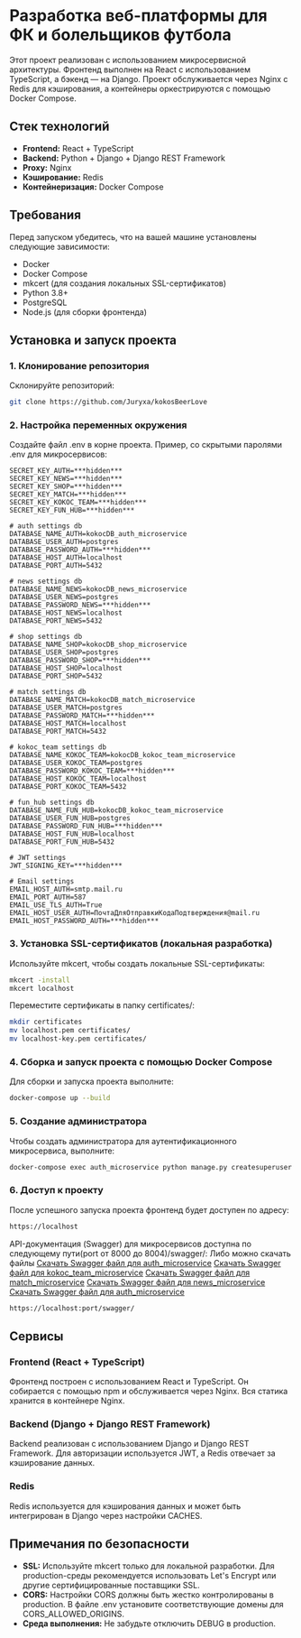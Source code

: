 # Разработка веб-платформы для ФК и болельщиков футбола 

Этот проект реализован с использованием микросервисной архитектуры. Фронтенд выполнен на React с использованием TypeScript, а бэкенд — на Django. Проект обслуживается через Nginx с Redis для кэширования, а контейнеры оркестрируются с помощью Docker Compose.

## Стек технологий

- **Frontend:** React + TypeScript
- **Backend:** Python + Django + Django REST Framework
- **Proxy:** Nginx
- **Кэширование:** Redis
- **Контейнеризация:** Docker Compose

## Требования

Перед запуском убедитесь, что на вашей машине установлены следующие зависимости:

- Docker
- Docker Compose
- mkcert (для создания локальных SSL-сертификатов)
- Python 3.8+
- PostgreSQL
- Node.js (для сборки фронтенда)

## Установка и запуск проекта

### 1. Клонирование репозитория

Склонируйте репозиторий:

```bash
git clone https://github.com/Juryxa/kokosBeerLove
```
### 2. Настройка переменных окружения

Создайте файл .env в корне проекта. Пример, со скрытыми паролями .env для микросервисов:
```env
SECRET_KEY_AUTH=***hidden***
SECRET_KEY_NEWS=***hidden***
SECRET_KEY_SHOP=***hidden***
SECRET_KEY_MATCH=***hidden***
SECRET_KEY_KOKOC_TEAM=***hidden***
SECRET_KEY_FUN_HUB=***hidden***

# auth settings db
DATABASE_NAME_AUTH=kokocDB_auth_microservice
DATABASE_USER_AUTH=postgres
DATABASE_PASSWORD_AUTH=***hidden***
DATABASE_HOST_AUTH=localhost
DATABASE_PORT_AUTH=5432

# news settings db
DATABASE_NAME_NEWS=kokocDB_news_microservice
DATABASE_USER_NEWS=postgres
DATABASE_PASSWORD_NEWS=***hidden***
DATABASE_HOST_NEWS=localhost
DATABASE_PORT_NEWS=5432

# shop settings db
DATABASE_NAME_SHOP=kokocDB_shop_microservice
DATABASE_USER_SHOP=postgres
DATABASE_PASSWORD_SHOP=***hidden***
DATABASE_HOST_SHOP=localhost
DATABASE_PORT_SHOP=5432

# match settings db
DATABASE_NAME_MATCH=kokocDB_match_microservice
DATABASE_USER_MATCH=postgres
DATABASE_PASSWORD_MATCH=***hidden***
DATABASE_HOST_MATCH=localhost
DATABASE_PORT_MATCH=5432

# kokoc_team settings db
DATABASE_NAME_KOKOC_TEAM=kokocDB_kokoc_team_microservice
DATABASE_USER_KOKOC_TEAM=postgres
DATABASE_PASSWORD_KOKOC_TEAM=***hidden***
DATABASE_HOST_KOKOC_TEAM=localhost
DATABASE_PORT_KOKOC_TEAM=5432

# fun_hub settings db
DATABASE_NAME_FUN_HUB=kokocDB_kokoc_team_microservice
DATABASE_USER_FUN_HUB=postgres
DATABASE_PASSWORD_FUN_HUB=***hidden***
DATABASE_HOST_FUN_HUB=localhost
DATABASE_PORT_FUN_HUB=5432

# JWT settings
JWT_SIGNING_KEY=***hidden***

# Email settings
EMAIL_HOST_AUTH=smtp.mail.ru
EMAIL_PORT_AUTH=587
EMAIL_USE_TLS_AUTH=True
EMAIL_HOST_USER_AUTH=ПочтаДляОтправкиКодаПодтверждения@mail.ru
EMAIL_HOST_PASSWORD_AUTH=***hidden***
```
### 3. Установка SSL-сертификатов (локальная разработка)
Используйте mkcert, чтобы создать локальные SSL-сертификаты:
```bash
mkcert -install
mkcert localhost
```
Переместите сертификаты в папку certificates/:
```bash
mkdir certificates
mv localhost.pem certificates/
mv localhost-key.pem certificates/
```
### 4. Сборка и запуск проекта с помощью Docker Compose
Для сборки и запуска проекта выполните:
```bash
docker-compose up --build
```
### 5. Создание администратора
Чтобы создать администратора для аутентификационного микросервиса, выполните:
```bash
docker-compose exec auth_microservice python manage.py createsuperuser
```
### 6. Доступ к проекту
После успешного запуска проекта фронтенд будет доступен по адресу:
```bash
https://localhost
```
API-документация (Swagger) для микросервисов доступна по следующему пути(port от 8000 до 8004)/swagger/:
Либо можно скачать файлы
[Скачать Swagger файл для auth_microservice](https://github.com/Juryxa/kokosBeerLove/blob/main/auth_microservice)
[Скачать Swagger файл для kokoc_team_microservice](https://github.com/Juryxa/kokosBeerLove/blob/main/kokoc_team_microservice)
[Скачать Swagger файл для match_microservice](https://github.com/Juryxa/kokosBeerLove/blob/main/match_microservice)
[Скачать Swagger файл для news_microservice](https://github.com/Juryxa/kokosBeerLove/blob/main/news_microservice)
[Скачать Swagger файл для auth_microservice](https://github.com/Juryxa/kokosBeerLove/blob/main/shop_microservice)
```bash
https://localhost:port/swagger/
```
## Сервисы
### Frontend (React + TypeScript)
Фронтенд построен с использованием React и TypeScript. Он собирается с помощью npm и обслуживается через Nginx. Вся статика хранится в контейнере Nginx.
### Backend (Django + Django REST Framework)
Backend реализован с использованием Django и Django REST Framework. Для авторизации используется JWT, а Redis отвечает за кэширование данных.
### Redis
Redis используется для кэширования данных и может быть интегрирован в Django через настройки CACHES.

## Примечания по безопасности
- **SSL:** Используйте mkcert только для локальной разработки. Для production-среды рекомендуется использовать Let's Encrypt или другие сертифицированные поставщики SSL.
- **CORS:**  Настройки CORS должны быть жестко контролированы в production. В файле .env установите соответствующие домены для CORS_ALLOWED_ORIGINS.
- **Среда выполнения:** Не забудьте отключить DEBUG в production.
